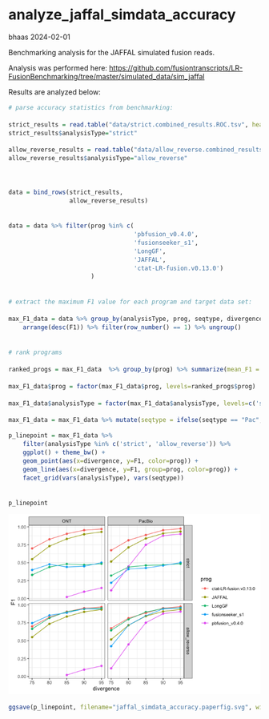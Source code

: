 analyze_jaffal_simdata_accuracy
================
bhaas
2024-02-01

Benchmarking analysis for the JAFFAL simulated fusion reads.

Analysis was performed here:
<https://github.com/fusiontranscripts/LR-FusionBenchmarking/tree/master/simulated_data/sim_jaffal>

Results are analyzed below:

``` r
# parse accuracy statistics from benchmarking:

strict_results = read.table("data/strict.combined_results.ROC.tsv", header=T, sep="\t", stringsAsFactors = F)
strict_results$analysisType="strict"

allow_reverse_results = read.table("data/allow_reverse.combined_results.ROC.tsv", header=T, sep="\t", stringsAsFactors = F)
allow_reverse_results$analysisType="allow_reverse"



data = bind_rows(strict_results,
                 allow_reverse_results)


data = data %>% filter(prog %in% c(
                                   'pbfusion_v0.4.0',
                                   'fusionseeker_s1',
                                   'LongGF',
                                   'JAFFAL',
                                   'ctat-LR-fusion.v0.13.0')
                       )


# extract the maximum F1 value for each program and target data set: 

max_F1_data = data %>% group_by(analysisType, prog, seqtype, divergence) %>% 
    arrange(desc(F1)) %>% filter(row_number() == 1) %>% ungroup()


# rank programs 

ranked_progs = max_F1_data  %>% group_by(prog) %>% summarize(mean_F1 = mean(F1)) %>% arrange(desc(mean_F1))

max_F1_data$prog = factor(max_F1_data$prog, levels=ranked_progs$prog)

max_F1_data$analysisType = factor(max_F1_data$analysisType, levels=c('strict', 'allow_reverse'))

max_F1_data = max_F1_data %>% mutate(seqtype = ifelse(seqtype == "Pac", "PacBio", seqtype))
```

``` r
p_linepoint = max_F1_data %>% 
    filter(analysisType %in% c('strict', 'allow_reverse')) %>%
    ggplot() + theme_bw() +
    geom_point(aes(x=divergence, y=F1, color=prog)) +
    geom_line(aes(x=divergence, y=F1, group=prog, color=prog)) +
    facet_grid(vars(analysisType), vars(seqtype))


p_linepoint
```

![](analyze_jaffal_simdata_accuracy_files/figure-gfm/unnamed-chunk-2-1.png)<!-- -->

``` r
ggsave(p_linepoint, filename="jaffal_simdata_accuracy.paperfig.svg", width=8, height=7)
```
